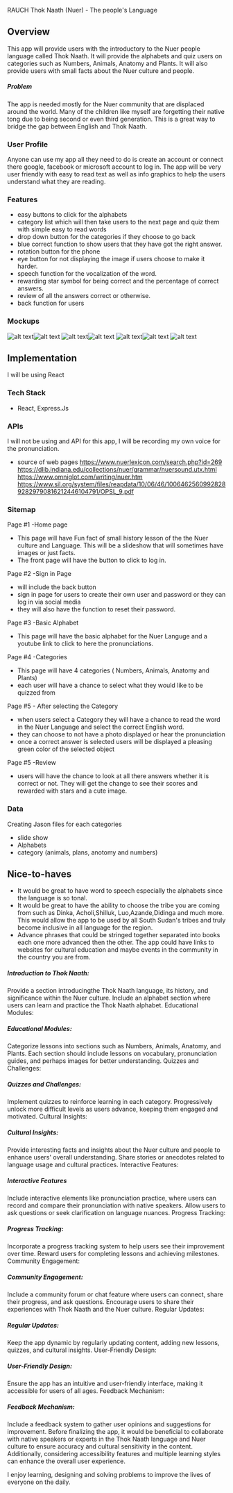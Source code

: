 RAUCH Thok Naath (Nuer) - The people's Language

## Overview

This app will provide users with the introductory to the Nuer people language called Thok Naath. It will provide the alphabets and quiz users on categories such as Numbers, Animals, Anatomy and Plants. It will also provide users with small facts about the Nuer culture and people.

##### Problem

The app is needed mostly for the Nuer community that are displaced around the world. Many of the children like myself are forgetting their native tong due to being second or even third generation. This is a great way to bridge the gap between English and Thok Naath.

### User Profile

Anyone can use my app all they need to do is create an account or connect there google, facebook or microsoft account to log in.
The app will be very user friendly with easy to read text as well as info graphics to help the users understand what they are reading.

### Features

- easy buttons to click for the alphabets
- category list which will then take users to the next page and quiz them with simple easy to read words
- drop down button for the categories if they choose to go back
- blue correct function to show users that they have got the right answer.
- rotation button for the phone
- eye button for not displaying the image if users choose to make it harder.
- speech function for the vocalization of the word.
- rewarding star symbol for being correct and the percentage of correct answers.
- review of all the answers correct or otherwise.
- back function for users

### Mockups

![alt text](<Page 1. Facts-2.png>)![alt text](<Page 2. Alphabet-1.png>)
![alt text](<Page 3. Categories-1.png>)![alt text](<Page 4. Default Correct-1.png>)
![alt text](<Page 5. Default Incorrect-2.png>)![alt text](<Page 6. Default Setting for All Quiz-1.png>)
![alt text](<Page 7. Score For Each Section-1.png>)

## Implementation

I will be using React

### Tech Stack

- React, Express.Js

### APIs

I will not be using and API for this app, I will be recording my own voice for the pronunciation.

- source of web pages
  https://www.nuerlexicon.com/search.php?id=269
  https://dlib.indiana.edu/collections/nuer/grammar/nuersound.utx.html
  https://www.omniglot.com/writing/nuer.htm
  https://www.sil.org/system/files/reapdata/10/06/46/100646256099282892829790816212446104791/OPSL_9.pdf

### Sitemap

Page #1 -Home page

- This page will have Fun fact of small history lesson of the the Nuer culture and Language. This will be a slideshow that will sometimes have images or just facts.
- The front page will have the button to click to log in.

Page #2 -Sign in Page

- will include the back button
- sign in page for users to create their own user and password or they can log in via social media
- they will also have the function to reset their password.

Page #3 -Basic Alphabet

- This page will have the basic alphabet for the Nuer Languge and a youtube link to click to here the pronunciations.

Page #4 -Categories

- This page will have 4 categories ( Numbers, Animals, Anatomy and Plants)
- each user will have a chance to select what they would like to be quizzed from

Page #5 - After selecting the Category

- when users select a Category they will have a chance to read the word in the Nuer Language and select the correct English word.
- they can choose to not have a photo displayed or hear the pronunciation
- once a correct answer is selected users will be displayed a pleasing green color of the selected object

Page #5 -Review

- users will have the chance to look at all there answers whether it is correct or not. They will get the change to see their scores and rewarded with stars and a cute image.

### Data

Creating Jason files for each categories

- slide show
- Alphabets
- category (animals, plans, anotomy and numbers)

## Nice-to-haves

- It would be great to have word to speech especially the alphabets since the language is so tonal.
- It would be great to have the ability to choose the tribe you are coming from such as Dinka, Acholi,Shilluk, Luo,Azande,Didinga and much more. This would allow the app to be used by all South Sudan's tribes and truly become inclusive in all language for the region.
- Advance phrases that could be stringed together separated into books each one more advanced then the other.
  The app could have links to websites for cultural education and maybe events in the community in the country you are from.

##### Introduction to Thok Naath:

Provide a section introducingthe Thok Naath language, its history, and significance within the Nuer culture.
Include an alphabet section where users can learn and practice the Thok Naath alphabet.
Educational Modules:

##### Educational Modules:

Categorize lessons into sections such as Numbers, Animals, Anatomy, and Plants.
Each section should include lessons on vocabulary, pronunciation guides, and perhaps images for better understanding.
Quizzes and Challenges:

##### Quizzes and Challenges:

Implement quizzes to reinforce learning in each category.
Progressively unlock more difficult levels as users advance, keeping them engaged and motivated.
Cultural Insights:

##### Cultural Insights:

Provide interesting facts and insights about the Nuer culture and people to enhance users' overall understanding.
Share stories or anecdotes related to language usage and cultural practices.
Interactive Features:

##### Interactive Features

Include interactive elements like pronunciation practice, where users can record and compare their pronunciation with native speakers.
Allow users to ask questions or seek clarification on language nuances.
Progress Tracking:

##### Progress Tracking:

Incorporate a progress tracking system to help users see their improvement over time.
Reward users for completing lessons and achieving milestones.
Community Engagement:

##### Community Engagement:

Include a community forum or chat feature where users can connect, share their progress, and ask questions.
Encourage users to share their experiences with Thok Naath and the Nuer culture.
Regular Updates:

##### Regular Updates:

Keep the app dynamic by regularly updating content, adding new lessons, quizzes, and cultural insights.
User-Friendly Design:

##### User-Friendly Design:

Ensure the app has an intuitive and user-friendly interface, making it accessible for users of all ages.
Feedback Mechanism:

##### Feedback Mechanism:

Include a feedback system to gather user opinions and suggestions for improvement.
Before finalizing the app, it would be beneficial to collaborate with native speakers or experts in the Thok Naath language and Nuer culture to ensure accuracy and cultural sensitivity in the content. Additionally, considering accessibility features and multiple learning styles can enhance the overall user experience.

I enjoy learning, designing and solving problems to improve the lives of everyone on the daily.
